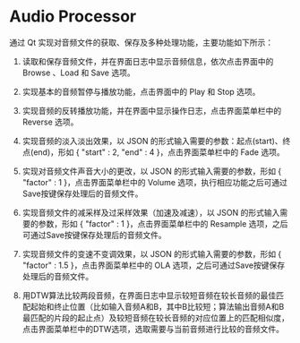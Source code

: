 # Audio Processor
通过 Qt 实现对音频文件的获取、保存及多种处理功能，主要功能如下所示：

1. 读取和保存音频文件，并在界面日志中显示音频信息，依次点击界面中的 Browse 、Load 和 Save 选项。

2. 实现基本的音频暂停与播放功能，点击界面中的 Play 和 Stop 选项。

3. 实现音频的反转播放功能，并在界面中显示操作日志，点击界面菜单栏中的 Reverse 选项。

4. 实现音频的淡入淡出效果，以 JSON 的形式输入需要的参数：起点(start)、终点(end)，形如 { "start" : 2, "end" : 4 }，点击界面菜单栏中的 Fade 选项。

5. 实现对音频文件声音大小的更改，以 JSON 的形式输入需要的参数，形如 { "factor" : 1 }，点击界面菜单栏中的 Volume 选项，执行相应功能之后可通过Save按键保存处理后的音频文件。

6. 实现音频文件的减采样及过采样效果（加速及减速），以 JSON 的形式输入需要的参数，形如 { "factor" : 1 }，点击界面菜单栏中的 Resample 选项，之后可通过Save按键保存处理后的音频文件。

7. 实现音频文件的变速不变调效果，以 JSON 的形式输入需要的参数，形如 { "factor" : 1.5 }，点击界面菜单栏中的 OLA 选项，之后可通过Save按键保存处理后的音频文件。

8. 用DTW算法比较两段音频，在界面日志中显示较短音频在较长音频的最佳匹配起始和终止位置（比如输入音频A和B，其中B比较短；算法输出音频A和B最匹配的片段的起止点）及较短音频在较长音频的对应位置上的匹配相似度，点击界面菜单栏中的DTW选项，选取需要与当前音频进行比较的音频文件。
